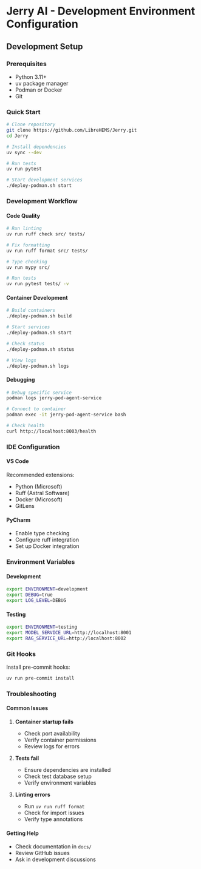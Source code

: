 # Jerry AI - Development Environment Configuration

## Development Setup

### Prerequisites
- Python 3.11+
- uv package manager
- Podman or Docker
- Git

### Quick Start
```bash
# Clone repository
git clone https://github.com/LibreHEMS/Jerry.git
cd Jerry

# Install dependencies
uv sync --dev

# Run tests
uv run pytest

# Start development services
./deploy-podman.sh start
```

### Development Workflow

#### Code Quality
```bash
# Run linting
uv run ruff check src/ tests/

# Fix formatting
uv run ruff format src/ tests/

# Type checking
uv run mypy src/

# Run tests
uv run pytest tests/ -v
```

#### Container Development
```bash
# Build containers
./deploy-podman.sh build

# Start services
./deploy-podman.sh start

# Check status
./deploy-podman.sh status

# View logs
./deploy-podman.sh logs
```

#### Debugging
```bash
# Debug specific service
podman logs jerry-pod-agent-service

# Connect to container
podman exec -it jerry-pod-agent-service bash

# Check health
curl http://localhost:8003/health
```

### IDE Configuration

#### VS Code
Recommended extensions:
- Python (Microsoft)
- Ruff (Astral Software)
- Docker (Microsoft)
- GitLens

#### PyCharm
- Enable type checking
- Configure ruff integration
- Set up Docker integration

### Environment Variables

#### Development
```bash
export ENVIRONMENT=development
export DEBUG=true
export LOG_LEVEL=DEBUG
```

#### Testing
```bash
export ENVIRONMENT=testing
export MODEL_SERVICE_URL=http://localhost:8001
export RAG_SERVICE_URL=http://localhost:8002
```

### Git Hooks

Install pre-commit hooks:
```bash
uv run pre-commit install
```

### Troubleshooting

#### Common Issues

1. **Container startup fails**
   - Check port availability
   - Verify container permissions
   - Review logs for errors

2. **Tests fail**
   - Ensure dependencies are installed
   - Check test database setup
   - Verify environment variables

3. **Linting errors**
   - Run `uv run ruff format`
   - Check for import issues
   - Verify type annotations

#### Getting Help

- Check documentation in `docs/`
- Review GitHub issues
- Ask in development discussions
